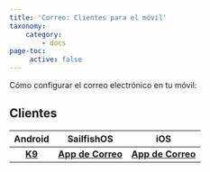 ```yaml
---
title: 'Correo: Clientes para el móvil'
taxonomy:
    category:
        - docs
page-toc:
     active: false
---
```


Cómo configurar el correo electrónico en tu móvil:

## Clientes

|**Android**|**SailfishOS**|**iOS**|
|:--:|:--:|:--:|
|**[K9](k9)**|**[App de Correo](sailfishos)**|**[App de Correo](ios)**|
